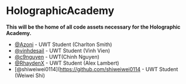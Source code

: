 # HolographicAcademy
<b>This will be the home of all code assets necessary for the Holographic Academy.</b>

- [@Azoni](https://github.com/azoni) - UWT Student (Charlton Smith)
- [@vinhdesail](https://github.com/vinhdesail) - UWT Student (Vinh Vien)
- [@c9nguyen](https://github.com/c9nguyen) - UWT(Chinh Nguyen)
- [@RhaydenX](https://github.com/RhaydenX) - UWT Student (Alex Lambert)
- [@shiweiwei0114](https://github.com/shiweiwei0114 - UWT Student (Weiwei Shi)
